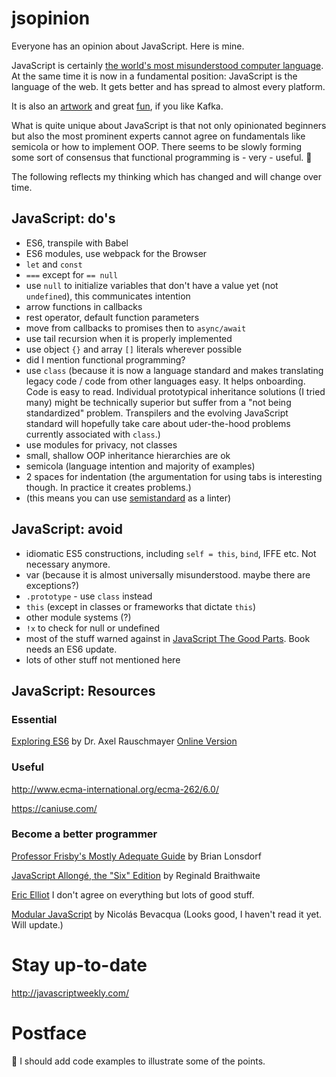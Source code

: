 # jsopinion

Everyone has an opinion about JavaScript. Here is mine.

JavaScript is certainly [the world's most misunderstood computer language](http://www.crockford.com/javascript/javascript.html). At the same time it is now in a fundamental position: JavaScript is the language of the web. It gets better and has spread to almost every platform.

It is also an [artwork](http://aem1k.com/) and great [fun](https://www.destroyallsoftware.com/talks/wat), if you like Kafka.

What is quite unique about JavaScript is that not only opinionated beginners but also the most prominent experts cannot agree on fundamentals like semicola or how to implement OOP. There seems to be slowly forming some sort of consensus that functional programming is - very - useful. 👏

The following reflects my thinking which has changed and will change over time.

## JavaScript: do's

* ES6, transpile with Babel
* ES6 modules, use webpack for the Browser   
* `let` and `const`
* `===` except for `== null`
* use `null` to initialize variables that don't have a value yet (not `undefined`), this communicates intention
* arrow functions in callbacks   
* rest operator, default function parameters   
* move from callbacks to promises then to `async/await`
* use tail recursion when it is properly implemented
* use object `{}` and array `[]` literals wherever possible
* did I mention functional programming?      
* use `class` (because it is now a language standard and makes translating legacy code / code from other languages easy. It helps onboarding. Code is easy to read. Individual prototypical inheritance solutions (I tried many) might be technically superior but suffer from a "not being standardized" problem. Transpilers and the evolving JavaScript standard will hopefully  take care about uder-the-hood problems currently associated with `class`.)
* use modules for privacy, not classes
* small, shallow OOP inheritance hierarchies are ok
* semicola (language intention and majority of examples)
* 2 spaces for indentation (the argumentation for using tabs is interesting though. In practice it creates problems.)
* (this means you can use [semistandard](https://github.com/Flet/semistandard) as a linter)

## JavaScript: avoid

* idiomatic ES5 constructions, including  `self = this`, `bind`, IFFE etc. Not necessary anymore.   
* var (because it is almost universally misunderstood. maybe there are exceptions?)   
* `.prototype` - use `class` instead   
* `this` (except in classes or frameworks that dictate `this`)   
* other module systems (?)   
* `!x` to check for null or undefined
* most of the stuff warned against in [JavaScript The Good Parts](http://shop.oreilly.com/product/9780596517748.do). Book needs an ES6 update.     
* lots of other stuff not mentioned here

## JavaScript: Resources

### Essential

[Exploring ES6](https://leanpub.com/exploring-es6/) by Dr. Axel Rauschmayer
[Online Version](http://exploringjs.com/es6/index.html)

### Useful

http://www.ecma-international.org/ecma-262/6.0/

https://caniuse.com/

### Become a better programmer

[Professor Frisby's Mostly Adequate Guide](https://github.com/MostlyAdequate/mostly-adequate-guide) by Brian Lonsdorf

[JavaScript Allongé, the "Six" Edition](https://leanpub.com/javascriptallongesix/read) by Reginald Braithwaite

[Eric Elliot](https://ericelliottjs.com/) I don't agree on everything but lots of good stuff.

[Modular JavaScript](https://mjavascript.com/) by Nicolás Bevacqua
(Looks good, I haven't read it yet. Will update.)

# Stay up-to-date

http://javascriptweekly.com/

# Postface

🤔 I should add code examples to illustrate some of the points.

